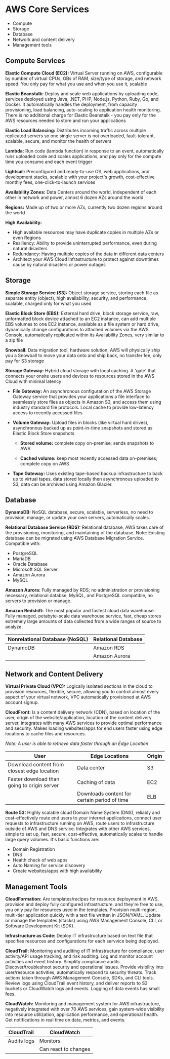 # AWS Core Services
* Compute
* Storage
* Database
* Network and content delivery
* Management tools 

## Compute Services

**Elastic Compute Cloud (EC2):** Virtual Server running on AWS, configurable by number of virtual CPUs, GBs of RAM, size/type of storage, and network speed. You only pay for what you use and when you use it, scalable

**Elastic Beanstalk:** Deploy and scale web applications by uploading code, services deployed using Java, .NET, PHP, Node.js, Python, Ruby, Go, and Docker. It automatically handles the deployment, from capacity provisioning, load balancing, auto-scaling to application health monitoring. There is no additional charge for Elastic Beanstalk - you pay only for the AWS resources needed to store and run your applications

**Elastic Load Balancing:** Distributes incoming traffic across multiple replicated servers so one single server is not overloaded, fault-tolerant, scalable, secure, and monitor the health of servers

**Lambda:** Run code (lambda function) in response to an event, automatically runs uploaded code and scales applications, and pay only for the compute time you consume and each event trigger

**Lightsail:** Preconfigured and ready-to-use OS, web applications, and development stacks, scalable with your project's growth, cost-effective monthly fees, one-click-to-launch services

**Availability Zones:** Data Centers around the world, independent of each other in network and power, almost 6 dozen AZs around the world

**Regions:** Made up of two or more AZs, currently two dozen regions around the world

**High Availability:** 

- High available resources may have duplicate copies in multiple AZs or even Regions
- Resiliency: Ability to provide uninterrupted performance, even during natural disasters
- Redundancy: Having multiple copies of the data in different data centers
- Architect your AWS Cloud Infrastructure to protect against downtimes cause by natural disasters or power outages


## Storage
**Simple Storage Service (S3):** Object storage service, storing each file as separate entity (object), high availability, security, and performance, scalable, charged only for what you used

**Elastic Block Store (EBS):** External hard drive, block storage service, raw, unformatted block device attached to an EC2 instance, can add multiple EBS volumes to one EC2 instance, available as a file system or hard drive, dynamically change configurations to attached volumes via the AWS Console, automatically replicated within its Availability Zones, very similar to a zip file

**Snowball:** Data migration tool, hardware solution, AWS will physically ship you a Snowball to move your data onto and ship back, no transfer fee, only pay for S3 storage

**Storage Gateway:** Hybrid cloud storage with local caching. A 'gate' that connects your onsite users and devices to resources stored in the AWS Cloud with minimal latency
- **File Gateway:** An asynchronous configuration of the AWS Storage Gateway service that provides your applications a file interface to seamlessly store files as objects in Amazon S3, and access them using industry standard file protocols. Local cache to provide low-latency access to recently accessed files
- **Volume Gateway:** Upload files in blocks (like virtual hard drives), asynchronous backed up as point-in-time snapshots and stored as Elastic Block Store snapshots
                
     - **Stored volume:** complete copy on-premise; sends snapshots to AWS
     
     - **Cached volume:** keep most recently accessed data on-premises; complete copy on AWS

- **Tape Gateway:** Uses existing tape-based backup infrastructure to back up to virtual tapes, data stored locally then asynchronous uploaded to S3, data can be archived using Amazon Glacier.

## Database
**DynamoDB:** NoSQL database, secure, scalable, serverless, no need to provision, manage, or update your own servers, automatically scales.

**Relational Database Service (RDS):** Relational database, AWS takes care of the provisioning, monitoring, and maintaining of the database. Note: Existing database can be migrated using AWS Database Migration Service. Compatible with:
* PostgreSQL
* MariaDB
* Oracle Database
* Microsoft SQL Server
* Amazon Aurora
* MySQL

**Amazon Aurora:** Fully managed by RDS; no administration or provisioning necessary, relational databse, MySQL, and PostgreSQL compatible, no servers to provision or manage.

**Amazon Redshift:** The most popular and fastest cloud data warehouse. Fully managed, petabyte-scale data warehouse service, fast, cheap stores extremely large amounts of data collected from a wide ranges of source to analyze.


|Nonrelational Database (NoSQL)| Relational Database | 
|------------------------------|---------------------|
| DynamoDB                     | Amazon RDS          |  
|                              | Amazon Aurora       |  


## Network and Content Delivery
**Virtual Private Cloud (VPC):** Logically isolated sections in the cloud to provision resources, flexible, secure, allowing you to control almost every aspect of your virtual network, VPC automatically provisioned at AWS account signup.

**CloudFront:** Is a content delivery network (CDN), based on location of the user, origin of the website/application, location of the content delivery server, integrates with many AWS services to provide optimal performance and security. Makes loading websites/apps for end users faster using edge locations to cache files and resources. 

*Note: A user is able to retrieve data faster through an Edge Location*

|User                                          |Edge Locations                                  |Origin    | 
|----------------------------------------------|------------------------------------------------|----------|
|Download content from closest edge location   |Data center                                     |S3        |   
|Faster download than going to origin server   |Caching of data                                 |EC2       |  
|                                              |Downloads content for certain period of time    |ELB       | 

**Route 53:** Highly scalable cloud Domain Name System (DNS), reliably and cost-effectively route end users to your internet applications, connect user requests to infrastructure running on AWS, route users to infrastructure outside of AWS and DNS service. Integrates with other AWS services, simple to set up, fast, secure, cost-effective, automatically scales to handle large query volumes. It's basic functions are:
 * Domain Registration
 * DNS
 * Health check of web apps
 * Auto Naming for service discovery
 * Create websites/apps with high availability


## Management Tools
**CloudFormation:** Are templates/recipes for resource deployment in AWS, provision and deploy fully configured infrastructure, and they're free to use, you only pay for resources used in the templates. Provision multi-region, multi-tier application quickly with a text file written in JSON/YAML. Update or manage the templates (stacks) using AWS Management Console, CLI, or Software Development Kit (SDK).

**Infrastructure as Code:** Deploy IT infrastructure based on text file that specifies resources and configurations for each servvice being deployed. 

**CloudTrail:** Monitoring and auditing of IT infrastructure for compliance, user activity/API usage tracking, and risk auditing. Log and monitor account activities and event history. Simplify compliance audits. Discover/troubleshoot security and operational issues. Provide visibility into user/resource activities, automatically respond to security threats. Track actions taken through AWS Management Console, SDKs, and CLI tools. Review logs using CloudTrail event history, and deliver reports to S3 buckets or CloudWatch logs and events. Logging of data events has small fees. 

**CloudWatch:** Monitoring and management system for AWS infrastructure, negatively integrated with over 70 AWS services, gain system-wide visibility into resource utilization, application performance, and operational health. Get notifications in real time on data, metrics, and events. 


|CloudTrail   | CloudWatch           | 
|-------------|----------------------|
| Audits logs | Monitors             |  
|             | Can react to changes |  
